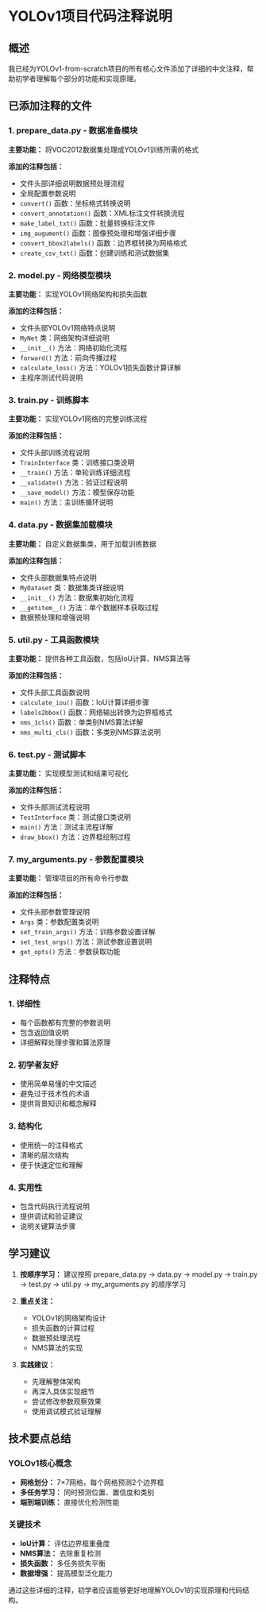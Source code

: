# YOLOv1项目代码注释说明

## 概述

我已经为YOLOv1-from-scratch项目的所有核心文件添加了详细的中文注释，帮助初学者理解每个部分的功能和实现原理。

## 已添加注释的文件

### 1. prepare_data.py - 数据准备模块
**主要功能：** 将VOC2012数据集处理成YOLOv1训练所需的格式

**添加的注释包括：**
- 文件头部详细说明数据预处理流程
- 全局配置参数说明
- `convert()` 函数：坐标格式转换说明
- `convert_annotation()` 函数：XML标注文件转换流程
- `make_label_txt()` 函数：批量转换标注文件
- `img_augument()` 函数：图像预处理和增强详细步骤
- `convert_bbox2labels()` 函数：边界框转换为网格格式
- `create_csv_txt()` 函数：创建训练和测试数据集

### 2. model.py - 网络模型模块
**主要功能：** 实现YOLOv1网络架构和损失函数

**添加的注释包括：**
- 文件头部YOLOv1网络特点说明
- `MyNet` 类：网络架构详细说明
- `__init__()` 方法：网络初始化流程
- `forward()` 方法：前向传播过程
- `calculate_loss()` 方法：YOLOv1损失函数计算详解
- 主程序测试代码说明

### 3. train.py - 训练脚本
**主要功能：** 实现YOLOv1网络的完整训练流程

**添加的注释包括：**
- 文件头部训练流程说明
- `TrainInterface` 类：训练接口类说明
- `__train()` 方法：单轮训练详细流程
- `__validate()` 方法：验证过程说明
- `__save_model()` 方法：模型保存功能
- `main()` 方法：主训练循环说明

### 4. data.py - 数据集加载模块
**主要功能：** 自定义数据集类，用于加载训练数据

**添加的注释包括：**
- 文件头部数据集特点说明
- `MyDataset` 类：数据集类详细说明
- `__init__()` 方法：数据集初始化流程
- `__getitem__()` 方法：单个数据样本获取过程
- 数据预处理和增强说明

### 5. util.py - 工具函数模块
**主要功能：** 提供各种工具函数，包括IoU计算、NMS算法等

**添加的注释包括：**
- 文件头部工具函数说明
- `calculate_iou()` 函数：IoU计算详细步骤
- `labels2bbox()` 函数：网络输出转换为边界框格式
- `nms_1cls()` 函数：单类别NMS算法详解
- `nms_multi_cls()` 函数：多类别NMS算法说明

### 6. test.py - 测试脚本
**主要功能：** 实现模型测试和结果可视化

**添加的注释包括：**
- 文件头部测试流程说明
- `TestInterface` 类：测试接口类说明
- `main()` 方法：测试主流程详解
- `draw_bbox()` 方法：边界框绘制过程

### 7. my_arguments.py - 参数配置模块
**主要功能：** 管理项目的所有命令行参数

**添加的注释包括：**
- 文件头部参数管理说明
- `Args` 类：参数配置类说明
- `set_train_args()` 方法：训练参数设置详解
- `set_test_args()` 方法：测试参数设置说明
- `get_opts()` 方法：参数获取功能

## 注释特点

### 1. 详细性
- 每个函数都有完整的参数说明
- 包含返回值说明
- 详细解释处理步骤和算法原理

### 2. 初学者友好
- 使用简单易懂的中文描述
- 避免过于技术性的术语
- 提供背景知识和概念解释

### 3. 结构化
- 使用统一的注释格式
- 清晰的层次结构
- 便于快速定位和理解

### 4. 实用性
- 包含代码执行流程说明
- 提供调试和验证建议
- 说明关键算法步骤

## 学习建议

1. **按顺序学习：** 建议按照 prepare_data.py → data.py → model.py → train.py → test.py → util.py → my_arguments.py 的顺序学习

2. **重点关注：**
   - YOLOv1的网络架构设计
   - 损失函数的计算过程
   - 数据预处理流程
   - NMS算法的实现

3. **实践建议：**
   - 先理解整体架构
   - 再深入具体实现细节
   - 尝试修改参数观察效果
   - 使用调试模式验证理解

## 技术要点总结

### YOLOv1核心概念
- **网格划分：** 7×7网格，每个网格预测2个边界框
- **多任务学习：** 同时预测位置、置信度和类别
- **端到端训练：** 直接优化检测性能

### 关键技术
- **IoU计算：** 评估边界框重叠度
- **NMS算法：** 去除重复检测
- **损失函数：** 多任务损失平衡
- **数据增强：** 提高模型泛化能力

通过这些详细的注释，初学者应该能够更好地理解YOLOv1的实现原理和代码结构。 